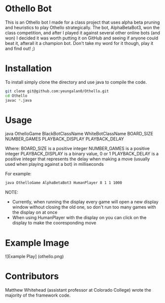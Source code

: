 # Othello Bot

This is an Othello bot I made for a class project that uses alpha beta pruning and heuristics to play Othello strategically. The bot, AlphaBetaBot3, won the class competition, and after I played it against several other online bots (and won) I decided it was worth putting it on GitHub and seeing if anyone could beat it, afterall it a champion bot. Don't take my word for it though, play it and find out! ;)

# Installation

To install simply clone the directory and use java to compile the code.

```bash
git clone git@github.com:yeungalan0/Othello.git
cd Othello
javac *.java
```

# Usage

java OthelloGame BlackBotClassName WhiteBotClassName BOARD_SIZE NUMBER_GAMES PLAYBACK_DISPLAY PLAYBACK_DELAY

Where:
BOARD_SIZE is a positive integer
NUMBER_GAMES is a positive integer
PLAYBACK_DISPLAY is a binary value, 0 or 1
PLAYBACK_DELAY is a positive integer that represents the delay when making a move (usually used when playing against a bot) in milliseconds

For example:

```bash
java OthelloGame AlphaBetaBot3 HumanPlayer 8 1 1 1000
```
NOTE:
- Currently, when running the display every game will open a new display window without closing the old one, so don't run too many games with the display on at once
- When using HumanPlayer with the display on you can click on the display to make the cooresponding move

# Example Image

![Example Play]
(othello.png)

# Contributors

Matthew Whitehead (assistant professor at Colorado College) wrote the majority of the framework code. 


